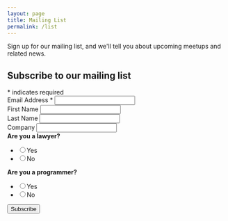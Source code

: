 ```yaml
---
layout: page
title: Mailing List
permalink: /list
---
```


Sign up for our mailing list, and we'll tell you about upcoming meetups
and related news.

<!-- Begin MailChimp Signup Form -->
<div id="mc_embed_signup">
<form action="//bayarealegaltech.us12.list-manage.com/subscribe/post?u=07ffde57e9e6d562e62e7cac2&amp;id=c796ffb200" method="post" id="mc-embedded-subscribe-form" name="mc-embedded-subscribe-form" class="validate" target="_blank" novalidate>
    <div id="mc_embed_signup_scroll">
	<h2>Subscribe to our mailing list</h2>
<div class="indicates-required"><span class="asterisk">*</span> indicates required</div>
<div class="mc-field-group">
	<label for="mce-EMAIL">Email Address  <span class="asterisk">*</span>
</label>
	<input type="email" value="" name="EMAIL" class="required email" id="mce-EMAIL">
</div>
<div class="mc-field-group">
	<label for="mce-FNAME">First Name </label>
	<input type="text" value="" name="FNAME" class="" id="mce-FNAME">
</div>
<div class="mc-field-group">
	<label for="mce-LNAME">Last Name </label>
	<input type="text" value="" name="LNAME" class="" id="mce-LNAME">
</div>
<div class="mc-field-group">
	<label for="mce-COMPANY">Company </label>
	<input type="text" value="" name="COMPANY" class="" id="mce-COMPANY">
</div>
<div class="mc-field-group input-group">
    <strong>Are you a lawyer? </strong>
    <ul><li><input type="radio" value="Yes" name="LAWYER" id="mce-LAWYER-0"><label for="mce-LAWYER-0">Yes</label></li>
<li><input type="radio" value="No" name="LAWYER" id="mce-LAWYER-1"><label for="mce-LAWYER-1">No</label></li>
</ul>
</div>
<div class="mc-field-group input-group">
    <strong>Are you a programmer? </strong>
    <ul><li><input type="radio" value="Yes" name="PROGR" id="mce-PROGR-0"><label for="mce-PROGR-0">Yes</label></li>
<li><input type="radio" value="No" name="PROGR" id="mce-PROGR-1"><label for="mce-PROGR-1">No</label></li>
</ul>
</div>
	<div id="mce-responses" class="clear">
		<div class="response" id="mce-error-response" style="display:none"></div>
		<div class="response" id="mce-success-response" style="display:none"></div>
	</div>    <!-- real people should not fill this in and expect good things - do not remove this or risk form bot signups-->
    <div style="position: absolute; left: -5000px;" aria-hidden="true"><input type="text" name="b_07ffde57e9e6d562e62e7cac2_c796ffb200" tabindex="-1" value=""></div>
    <div class="clear"><input type="submit" value="Subscribe" name="subscribe" id="mc-embedded-subscribe" class="button"></div>
    </div>
</form>
</div>
<!--End mc_embed_signup-->

